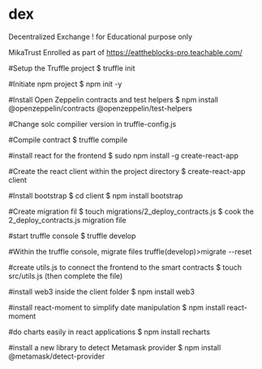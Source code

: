 # dex
Decentralized Exchange ! for Educational purpose only

MikaTrust Enrolled as part of https://eattheblocks-pro.teachable.com/

#Setup the Truffle project
$ truffle init

#Initiate npm project
$ npm init -y

#Install Open Zeppelin contracts and test helpers
$ npm install @openzeppelin/contracts @openzeppelin/test-helpers

#Change solc compilier version in truffle-config.js

#Compile contract
$ truffle compile

#install react for the frontend
$ sudo npm install -g create-react-app

#Create the react client within the project directory
$ create-react-app client

#Install bootstrap 
$ cd client
$ npm install bootstrap

#Create migration fil
$ touch migrations/2_deploy_contracts.js 
$ cook the 2_deploy_contracts.js migration file 

#start truffle console
$ truffle develop

#Within the truffle console, migrate files
truffle(develop)>migrate --reset

#create utils.js to connect the frontend to the smart contracts
$ touch src/utils.js (then complete the file)

#install web3 inside the client folder
$ npm install web3

#install react-moment to simplify date manipulation
$ npm install react-moment

#do charts easily in react applications
$ npm install recharts

#install a new library to detect Metamask provider
$ npm install @metamask/detect-provider

